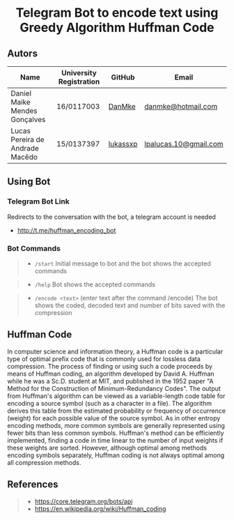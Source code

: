 # <p align="center">Telegram Bot to encode text using Greedy Algorithm Huffman Code</p>

## Autors

| Name  | University Registration  | GitHub | Email |
|---|---|---|---|
| Daniel Maike Mendes Gonçalves  | 16/0117003  | [DanMke](https://github.com/DanMke) | danmke@hotmail.com |
| Lucas Pereira de Andrade Macêdo  | 15/0137397  | [lukassxp](https://github.com/lukassxp) | lpalucas.10@gmail.com |

## Using Bot

### Telegram Bot Link

Redirects to the conversation with the bot, a telegram account is needed
* http://t.me/huffman_encoding_bot

### Bot Commands

> * ``` /start ``` 
Initial message to bot and the bot shows the accepted commands

> * ``` /help ```
Bot shows the accepted commands

> * ``` /encode <text> ```
(enter text after the command /encode)
The bot shows the coded, decoded text and number of bits saved with the compression

## Huffman Code

In computer science and information theory, 
a Huffman code is a particular type of optimal prefix code that is commonly 
used for lossless data compression. The process of finding or using such a code proceeds by means of Huffman coding, 
an algorithm developed by David A. Huffman while he was a Sc.D. student at MIT, and published in the 1952 paper 
"A Method for the Construction of Minimum-Redundancy Codes".
The output from Huffman's algorithm can be viewed as a variable-length code 
table for encoding a source symbol (such as a character in a file). 
The algorithm derives this table from the estimated probability or frequency of occurrence (weight) 
for each possible value of the source symbol. As in other entropy encoding methods, more common 
symbols are generally represented using fewer bits than less common symbols. Huffman's method can be 
efficiently implemented, finding a code in time linear to the number of input weights if these weights are sorted. 
However, although optimal among methods encoding symbols separately, Huffman coding is not always optimal among 
all compression methods.

## References
 
> * https://core.telegram.org/bots/api <br>
> * https://en.wikipedia.org/wiki/Huffman_coding
